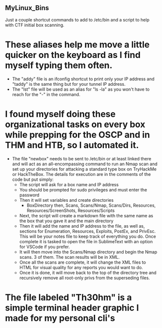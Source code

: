 ## MyLinux_Bins
Just a couple shortcut commands to add to /etc/bin and a script to help with CTF initial box scanning.

# These aliases help me move a little quicker on the keyboard as I find myself typing them often.
- The "addy" file is an ifconfig shortcut to print only your IP address and "taddy" is the same thing but for your tunnel IP address.
- The "lst" file will be used as an alias for "ls -la" as you won't have to reach for the "-" in the command.
# I found myself doing these organizational tasks on every box while prepping for the OSCP and in THM and HTB, so I automated it.
- The file "newbox" needs to be sent to /etc/bin or at least linked there and will act as an all-encompassing command to run an Nmap scan and set up your directories for attacking a standard type box on TryHackMe or HackTheBox. The details for execution are in the comments of the code but put simply:
     - The script will ask for a box name and IP address
     - You should be prompted for sudo privileges and must enter the password
     - Then it will set variables and create directories
          - BoxDirectory then, Scans, Scans/Nmap, Scans/Dirs, Resources, Resources/ScreenShots, Resources/Scripts
     - Next, the script will create a markdown file with the same name as the box that you gave it and the main directory
     - Then it will add the name and IP address to the file, as well as, sections for Enumeration, Resources, Exploits, PostEx, and PrivEsc. This will be your notes file to keep track 
       of everything you do. Once complete it is tasked to open the file in SublimeText with an option for VSCode if you prefer.
     - It will then move into the Scans/Nmap directory and begin the Nmap scans. 3 of them. The scan results will be in XML. 
     - Once all the scans are complete, it will change the XML files to HTML for visual quality for any reports you would want to do.
     - Once it is done, it will move back to the top of the directory tree and recursively remove all root-only privs from the superseding files.

# The file labeled "Th30hm" is a simple terminal header graphic I made for my personal cli's
